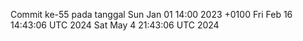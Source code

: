Commit ke-55 pada tanggal Sun Jan 01 14:00 2023 +0100
Fri Feb 16 14:43:06 UTC 2024
Sat May  4 21:43:06 UTC 2024
